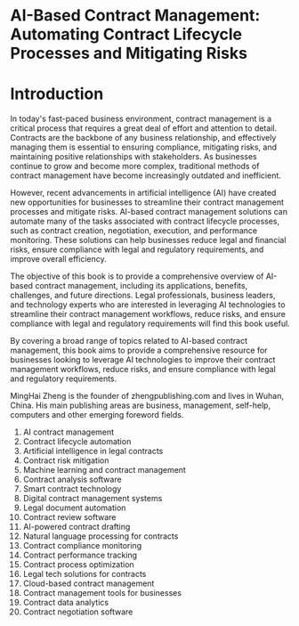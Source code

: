 # AI-Based Contract Management: Automating Contract Lifecycle Processes and Mitigating Risks

# Introduction

In today's fast-paced business environment, contract management is a critical process that requires a great deal of effort and attention to detail. Contracts are the backbone of any business relationship, and effectively managing them is essential to ensuring compliance, mitigating risks, and maintaining positive relationships with stakeholders. As businesses continue to grow and become more complex, traditional methods of contract management have become increasingly outdated and inefficient.

However, recent advancements in artificial intelligence (AI) have created new opportunities for businesses to streamline their contract management processes and mitigate risks. AI-based contract management solutions can automate many of the tasks associated with contract lifecycle processes, such as contract creation, negotiation, execution, and performance monitoring. These solutions can help businesses reduce legal and financial risks, ensure compliance with legal and regulatory requirements, and improve overall efficiency.

The objective of this book is to provide a comprehensive overview of AI-based contract management, including its applications, benefits, challenges, and future directions. Legal professionals, business leaders, and technology experts who are interested in leveraging AI technologies to streamline their contract management workflows, reduce risks, and ensure compliance with legal and regulatory requirements will find this book useful.

By covering a broad range of topics related to AI-based contract management, this book aims to provide a comprehensive resource for businesses looking to leverage AI technologies to improve their contract management workflows, reduce risks, and ensure compliance with legal and regulatory requirements.

MingHai Zheng is the founder of zhengpublishing.com and lives in Wuhan, China. His main publishing areas are business, management, self-help, computers and other emerging foreword fields.



1. AI contract management
2. Contract lifecycle automation
3. Artificial intelligence in legal contracts
4. Contract risk mitigation
5. Machine learning and contract management
6. Contract analysis software
7. Smart contract technology
8. Digital contract management systems
9. Legal document automation
10. Contract review software
11. AI-powered contract drafting
12. Natural language processing for contracts
13. Contract compliance monitoring
14. Contract performance tracking
15. Contract process optimization
16. Legal tech solutions for contracts
17. Cloud-based contract management
18. Contract management tools for businesses
19. Contract data analytics
20. Contract negotiation software

